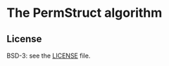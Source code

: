 # The PermStruct algorithm

## License
BSD-3: see the [LICENSE](https://github.com/PermutaTriangle/PermStruct/blob/master/LICENSE) file.

